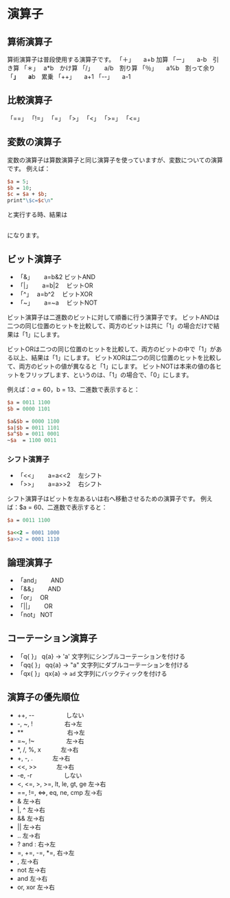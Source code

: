 # 演算子

## 算術演算子

算術演算子は普段使用する演算子です。
「＋」　　a+b  加算
「ー」　　a-b　引き算
「＊」　  a*b　かけ算
「/」　　 a/b　割り算
「％」　　a%b　割って余り
「**」　　a**b　累乗
「++」　　a+1
「--」　　a-1

## 比較演算子

「==」
「!=」
「=」
「>」
「<」
「>=」
「<=」

## 変数の演算子

変数の演算子は算数演算子と同じ演算子を使っていますが、変数についての演算です。
例えば：

```Perl
$a = 5;
$b = 10;
$c = $a + $b;
print"\$c=$c\n"
```

と実行する時、結果は

```$c=15
```

になります。

## ビット演算子

* 「&」　　   a=b&2    ビットAND
* 「|」　　   a=b|2　  ビットOR
* 「^」　     a=b^2　  ビットXOR
* 「~」　　   a=~a　   ビットNOT

ビット演算子は二進数のビットに対して順番に行う演算子です。
ビットANDは二つの同じ位置のヒットを比較して、両方のビットは共に「1」の場合だけで結果は「1」にします。
<!--
「ヒット」→「ビット」

「両方のビットは共に「1」の場合だけで結果は「1」にします。」
→「両方のビットが共に「1」の場合だけ結果を「1」にします。」
-->
ビットORは二つの同じ位置のヒットを比較して、両方のビットの中で「1」がある以上、結果は「1」にします。
ビットXORは二つの同じ位置のヒットを比較して、両方のビットの値が異なると「1」にします。
ビットNOTは本来の値の各ヒットをフリップします、というのは、「1」の場合で、「0」にします。
<!--
「をフリップします、というのは、「1」の場合で、「0」にします。」
→「を入れ替えます。例えば、1の場合は0にします。」
-->
例えば：$a = 60，$b = 13、二進数で表示すると：

```Perl
$a = 0011 1100
$b = 0000 1101

$a&$b = 0000 1100
$a|$b = 0011 1101
$a^$b = 0011 0001
~$a  = 1100 0011
```

### シフト演算子

* 「<<」　　  a=a<<2　 左シフト
* 「>>」　　  a=a>>2　 右シフト

シフト演算子はビットを左あるいは右へ移動させるための演算子です。
例えば：$a = 60、二進数で表示すると：

```Perl
$a = 0011 1100

$a<<2 = 0001 1000
$a>>2 = 0001 1110
```

## 論理演算子

* 「and」　　    AND
* 「&&」　　     AND
* 「or」　       OR
* 「||」　　     OR
* 「not」        NOT

## コーテーション演算子

* 「q{ }」      q{a} → 'a'     文字列にシンブルコーテーションを付ける
* 「qq{ }」     qq{a} → "a"    文字列にダブルコーテーションを付ける
* 「qx{ }」     qx{a} → `ad`   文字列にバックティックを付ける

## 演算子の優先順位

* ++, --　　　　　                 しない
* -, ~, !　　　　　                右→左
* **　　　　　　　                 右→左
* =~, !~　　　　　                 左→右
* *, /, %, x　　　                左→右
* +, -, .　　　                   左→右
* <<, >>　　　                    左→右
* -e, -r　　　　　                しない
* <, <=, >, >=, lt, le, gt, ge   左→右
* ==, !=, <=>, eq, ne, cmp       左→右
* &                              左→右
* |, ^                           左→右
* &&                             左→右
* ||                             左→右
* ..                             左→右
* ? and :                        右→左
* =, +=, -=, *=,                 右→左
* ,                              左→右
* not                            左→右
* and                            左→右
* or, xor                        左→右
